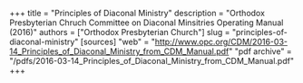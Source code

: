 +++
title = "Principles of Diaconal Ministry"
description = "Orthodox Presbyterian Chruch Committee on Diaconal Minsitries Operating Manual (2016)"
authors = ["Orthodox Presbyterian Church"]
slug = "principles-of-diaconal-ministry"
[sources]
"web" = "http://www.opc.org/CDM/2016-03-14_Principles_of_Diaconal_Ministry_from_CDM_Manual.pdf"
"pdf archive" = "/pdfs/2016-03-14_Principles_of_Diaconal_Ministry_from_CDM_Manual.pdf"
+++
